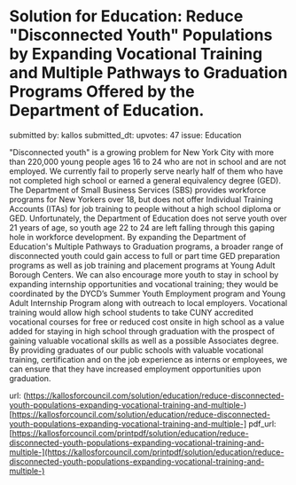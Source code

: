 # Solution for Education: Reduce "Disconnected Youth" Populations by Expanding Vocational Training and Multiple Pathways to Graduation Programs Offered by the Department of Education. #

submitted by: kallos
submitted_dt: 
upvotes: 47
issue: Education

"Disconnected youth" is a growing problem for New York City with more than 220,000 young people ages 16 to 24 who are not in school and are not employed.
We currently fail to properly serve nearly half of them who have not completed high school or earned a general equivalency degree (GED). The Department of Small Business Services (SBS) provides workforce programs for New Yorkers over 18, but does not offer Individual Training Accounts (ITAs) for job training to people without a high school diploma or GED. Unfortunately, the Department of Education does not serve youth over 21 years of age, so youth age 22 to 24 are left falling through this gaping hole in workforce development.
By expanding the Department of Education's Multiple Pathways to Graduation programs, a broader range of disconnected youth could gain access to full or part time GED preparation programs as well as job training and placement programs at Young Adult Borough Centers. We can also encourage more youth to stay in school by expanding internship opportunities and vocational training; they would be coordinated by the DYCD’s Summer Youth Employment program and Young Adult Internship Program along with outreach to local employers. 
Vocational training would allow high school students to take CUNY accredited vocational courses for free or reduced cost onsite in high school as a value added for staying in high school through graduation with the prospect of gaining valuable vocational skills as well as a possible Associates degree. By providing graduates of our public schools with valuable vocational training, certification and on the job experience as interns or employees, we can ensure that they have increased employment opportunities upon graduation.

url: (https://kallosforcouncil.com/solution/education/reduce-disconnected-youth-populations-expanding-vocational-training-and-multiple-)[https://kallosforcouncil.com/solution/education/reduce-disconnected-youth-populations-expanding-vocational-training-and-multiple-]
pdf_url: [https://kallosforcouncil.com/printpdf/solution/education/reduce-disconnected-youth-populations-expanding-vocational-training-and-multiple-](https://kallosforcouncil.com/printpdf/solution/education/reduce-disconnected-youth-populations-expanding-vocational-training-and-multiple-)